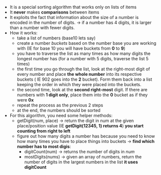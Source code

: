 * It is a special sorting algorithm that works only on lists of items
* It **never** makes **comparisons** between items
* It exploits the fact that information about the size of a number is encoded in the number of digits. -> if a number has 4 digits, it is larger than a number with fewer digits.
* How it works:
    * take a list of numbers (base10 lets say)
    * create a number *buckets* based on the number base you are working with (IE for base 10 you will have buckets from **0** to **9**)
    * you have to traverse the list as many times as how many digits the longest number has (for a number with 5 digits, traverse the list 5 times)
    * the first time you go through the list, look at the right-most digit of every number and place **the whole number** into its respective buckets ( IE 902 goes into the **2** bucket). Form them back into a list keeping the order in which they were placed into the buckets.
    * the second time, look at the **second right-most** digit. If there are numbers with **1 digit only**, place them into the **0** bucket as if they were **0x**
    * repeat the process as the previous 2 steps
    * at the end, the numbers should be sorted
* For this algorithm, you need some helper methods:
    * getDigit(num, place) -> return the digit in num at the given place/position value (IE **getDigit(12345, 1) returns 4**) **you start counting from right to left**
    * figure out how many digits a number has because you need to know how many times you have to place things into buckets -> **find which number has to most digis**:
        - digitCount(num) -> returns the number of digits in *num*
        - mostDigits(nums) -> given an array of numbers, return the number of digits in the largest numbers in the list **it uses digitCount**